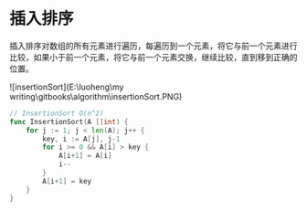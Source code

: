 # 插入排序

插入排序对数组的所有元素进行遍历，每遍历到一个元素，将它与前一个元素进行比较，如果小于前一个元素，将它与前一个元素交换，继续比较，直到移到正确的位置。

![insertionSort](E:\luoheng\my writing\gitbooks\algorithm\insertionSort.PNG)

```go
// InsertionSort O(n^2)
func InsertionSort(A []int) {
	for j := 1; j < len(A); j++ {
		key, i := A[j], j-1
		for i >= 0 && A[i] > key {
			A[i+1] = A[i]
			i--
		}
		A[i+1] = key
	}
}
```

